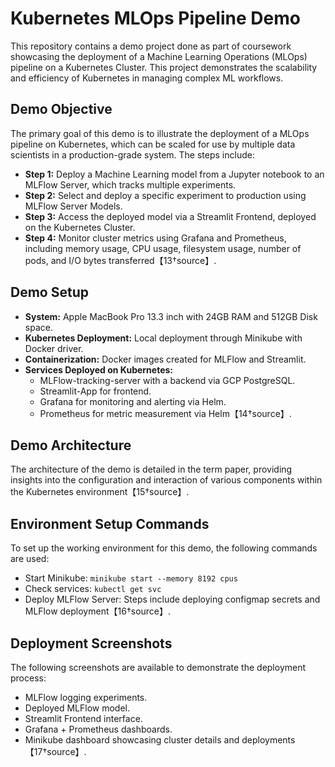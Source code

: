 # Kubernetes MLOps Pipeline Demo

This repository contains a demo project done as part of coursework showcasing the deployment of a Machine Learning Operations (MLOps) pipeline on a Kubernetes Cluster. This project demonstrates the scalability and efficiency of Kubernetes in managing complex ML workflows.

## Demo Objective

The primary goal of this demo is to illustrate the deployment of a MLOps pipeline on Kubernetes, which can be scaled for use by multiple data scientists in a production-grade system. The steps include:
- **Step 1:** Deploy a Machine Learning model from a Jupyter notebook to an MLFlow Server, which tracks multiple experiments.
- **Step 2:** Select and deploy a specific experiment to production using MLFlow Server Models.
- **Step 3:** Access the deployed model via a Streamlit Frontend, deployed on the Kubernetes Cluster.
- **Step 4:** Monitor cluster metrics using Grafana and Prometheus, including memory usage, CPU usage, filesystem usage, number of pods, and I/O bytes transferred【13†source】.

## Demo Setup

- **System:** Apple MacBook Pro 13.3 inch with 24GB RAM and 512GB Disk space.
- **Kubernetes Deployment:** Local deployment through Minikube with Docker driver.
- **Containerization:** Docker images created for MLFlow and Streamlit.
- **Services Deployed on Kubernetes:**
  - MLFlow-tracking-server with a backend via GCP PostgreSQL.
  - Streamlit-App for frontend.
  - Grafana for monitoring and alerting via Helm.
  - Prometheus for metric measurement via Helm【14†source】.

## Demo Architecture

The architecture of the demo is detailed in the term paper, providing insights into the configuration and interaction of various components within the Kubernetes environment【15†source】.

## Environment Setup Commands

To set up the working environment for this demo, the following commands are used:
- Start Minikube: `minikube start --memory 8192 cpus`
- Check services: `kubectl get svc`
- Deploy MLFlow Server: Steps include deploying configmap secrets and MLFlow deployment【16†source】.

## Deployment Screenshots

The following screenshots are available to demonstrate the deployment process:
- MLFlow logging experiments.
- Deployed MLFlow model.
- Streamlit Frontend interface.
- Grafana + Prometheus dashboards.
- Minikube dashboard showcasing cluster details and deployments【17†source】.